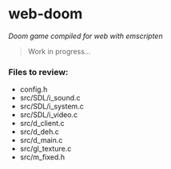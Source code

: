 # web-doom #

*Doom game compiled for web with emscripten*


> Work in progress...

### Files to review: ###
- config.h
- src/SDL/i_sound.c
- src/SDL/i_system.c
- src/SDL/i_video.c
- src/d_client.c
- src/d_deh.c
- src/d_main.c
- src/gl_texture.c
- src/m_fixed.h
